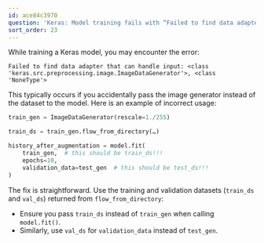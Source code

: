 ```yaml
---
id: ace84c3970
question: 'Keras: Model training fails with “Failed to find data adapter”'
sort_order: 23
---
```


While training a Keras model, you may encounter the error:

```
Failed to find data adapter that can handle input: <class 'keras.src.preprocessing.image.ImageDataGenerator'>, <class 'NoneType'>
```

This typically occurs if you accidentally pass the image generator instead of the dataset to the model. Here is an example of incorrect usage:

```python
train_gen = ImageDataGenerator(rescale=1./255)

train_ds = train_gen.flow_from_directory(…)

history_after_augmentation = model.fit(
    train_gen,  # this should be train_ds!!!
    epochs=10,
    validation_data=test_gen  # this should be test_ds!!!
)
```


The fix is straightforward. Use the training and validation datasets (`train_ds` and `val_ds`) returned from `flow_from_directory`:

- Ensure you pass `train_ds` instead of `train_gen` when calling `model.fit()`.
- Similarly, use `val_ds` for `validation_data` instead of `test_gen`.